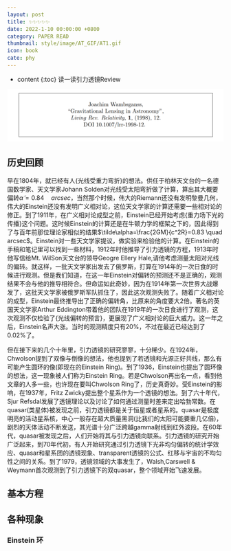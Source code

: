 ```yaml
---
layout: post
title: ✨✨✨✨✨
date: 2022-1-10 00:00:00 +0800
category: PAPER READ
thumbnail: style/image/AT_GIF/AT1.gif
icon: book
cate: phy
---
```

* content
{:toc}
读一读引力透镜Review

![1643342401406](/style/image/ALL_MD_PIC/1643342401406.png)

<!-- <a style='font-family:WEBDINGS'> Z ¾ </a> -->

## 历史回顾
早在1804年，就已经有人{光线受重力弯折}的想法。供任于柏林天文台的一名德国数学家、天文学家Johann Solden对光线受太阳弯折做了计算，算出其大概要偏转$\tilde\alpha=0.84  \quad arcsec$，当然那个时候，伟大的Riemann还没有发明黎曼几何，伟大的Einstein还没有发明广义相对论，这位天文学家的计算还需要一些相对论的修正。到了1911年，在广义相对论成型之前，Einstein已经开始考虑{重力场下光的传播}这个问题。这时候Einstein的计算还是在牛顿力学的框架之下的，因此得到了与百年前那位理论家相似的结果$\tilde\alpha=\frac{2GM}{c^2R}=0.83  \quad arcsec$。Einstein对一些天文学家提议，做实验来检验他的计算。在Einstein的手稿和笔记里可以找到一些材料，1912年时他推导了引力透镜的方程，1913年时他写信给Mt. WilSon天文台的领导Geogre Ellery Hale,请他考虑测量太阳对光线的偏转。就这样，一批天文学家出发去了俄罗斯，打算在1914年的一次日食的时候进行观测。但是我们知道，在这一年Einstein对偏转的预测还不是正确的，观测结果不会与他的推导相符合。但命运如此奇妙，因为在1914年第一次世界大战爆发了，这批天文学家被俄罗斯军队抓住了，因此这次观测失败了。随着广义相对论的成型，Einstein最终推导出了正确的偏转角，比原来的角度要大2倍。著名的英国天文学家Arthur Eddington带着他的团队在1919年的一次日食进行了观测，这次观测不仅检验了{光线偏转的预言}，更展现了广义相对论的巨大威力。这一年之后，Einstein名声大涨。当时的观测精度只有20%，不过在最近已经达到了0.02%了。

但在接下来的几个十年里，引力透镜的研究寥寥，十分稀少。在1924年，Chwolson提到了双像与倒像的想法，他也提到了若透镜和光源正好共线，那么有可能产生圆环的像(即现在的Einstein Ring)。到了1936，Einstein也提出了圆环像的想法，这一现象被人们称为Einstein Ring。若是Chwolson再出名一点，看到他文章的人多一些，也许现在要叫Chwolson Ring了，历史真奇妙。受Einstein的影响，在1937年，Fritz Zwicky提出整个星系作为一个透镜的想法。到了六十年代，Sjur Refsdal发展了透镜理论以及讨论了如何通过测量时差来定出哈勃常数。在quasar(类星体)被发现之前，引力透镜都是关于恒星或者星系的。quasar是极度明亮的活动星系核，中心一般存在超大质量黑洞(比我们的太阳可能要重几亿倍)，剧烈的天体活动不断发送，其光谱十分广泛跨越gamma射线到红外波段。在60年代，quasar被发现之后，人们开始将其与引力透镜向联系。引力透镜的研究开始广泛起来，到70年代初，有人开始研究通过引力透镜下光非均匀偏转的统计学效应、quasar和星系团的透镜现象、transparent透镜的公式、红移与宇宙的不均匀性之间的关系。到了1979，透镜领域的大事发生了，Walsh,Carswell & Weymann首次观测到了引力透镜下的双quasar，整个领域开始飞速发展。




## 基本方程


## 各种现象


### Einstein 环












